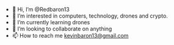 - 👋 Hi, I’m @Redbaron13
- 👀 I’m interested in computers, technology, drones and crypto. 
- 🌱 I’m currently learning drones 
- 💞️ I’m looking to collaborate on anything 
- 📫 How to reach me kevinbaron13@gmail.com

<!---
Redbaron13/Redbaron13 is a ✨ special ✨ repository because its `README.md` (this file) appears on your GitHub profile.
You can click the Preview link to take a look at your changes.
--->
